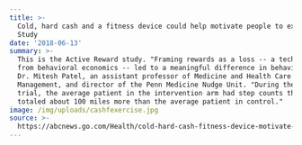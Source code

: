 ```yaml
---
title: >-
  Cold, hard cash and a fitness device could help motivate people to exercise:
  Study
date: '2018-06-13'
summary: >-
  This is the Active Reward study. "Framing rewards as a loss -- a technique
  from behavioral economics -- led to a meaningful difference in behavior," said
  Dr. Mitesh Patel, an assistant professor of Medicine and Health Care
  Management, and director of the Penn Medicine Nudge Unit. "During the 6-month
  trial, the average patient in the intervention arm had step counts that
  totaled about 100 miles more than the average patient in control."
image: /img/uploads/cashfexercise.jpg
source: >-
  https://abcnews.go.com/Health/cold-hard-cash-fitness-device-motivate-people-exercise/story?id=55836225
---
```


